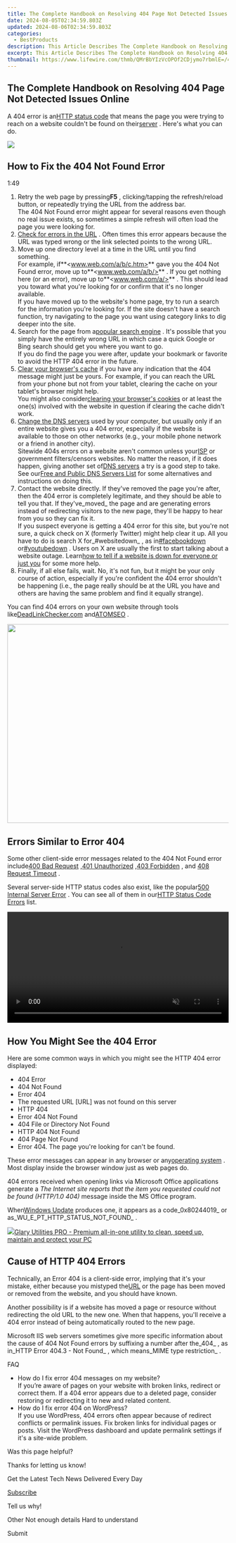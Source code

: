 ```yaml
---
title: The Complete Handbook on Resolving 404 Page Not Detected Issues Online
date: 2024-08-05T02:34:59.803Z
updated: 2024-08-06T02:34:59.803Z
categories:
  - BestProducts
description: This Article Describes The Complete Handbook on Resolving 404 Page Not Detected Issues Online
excerpt: This Article Describes The Complete Handbook on Resolving 404 Page Not Detected Issues Online
thumbnail: https://www.lifewire.com/thmb/QMrBbYIzVcOPOf2CDjymo7rbmlE=/400x300/filters:no_upscale():max_bytes(150000):strip_icc():format(webp)/404-not-found-error-explained-2622936-Final-fde7be1b7e2e499c9f039d97183e7f52.jpg
---
```


## The Complete Handbook on Resolving 404 Page Not Detected Issues Online
 A 404 error is an[HTTP status code](https://www.lifewire.com/http-status-codes-2625907) that means the page you were trying to reach on a website couldn't be found on their[server](https://www.lifewire.com/servers-in-computer-networking-817380) . Here's what you can do.

<!-- affiliate ads begin -->
<a href="https://shop.mondly.com/affiliate.php?ACCOUNT=ATISTUDI&AFFILIATE=108875&PATH=https%3A%2F%2Fwww.mondly.com%3FAFFILIATE%3D108875%26RESOURCE%3D%2BGeneral%2B970x90%2B"><img src="https://secure.avangate.com/images/merchant/69c418c33ec2e1a4267fa9bb77fa1428/general-970x90.gif" border="0"></a>
<!-- affiliate ads end -->
## How to Fix the 404 Not Found Error

1:49

1. Retry the web page by pressing**F5** , clicking/tapping the refresh/reload button, or repeatedly trying the URL from the address bar.  
 The 404 Not Found error might appear for several reasons even though no real issue exists, so sometimes a simple refresh will often load the page you were looking for.
2. [Check for errors in the URL](https://www.lifewire.com/how-to-troubleshoot-an-error-in-a-url-2624454) . Often times this error appears because the URL was typed wrong or the link selected points to the wrong URL.
3. Move up one directory level at a time in the URL until you find something.  
 For example, if**<www.web.com/a/b/c.htm>** gave you the 404 Not Found error, move up to**<www.web.com/a/b/>** . If you get nothing here (or an error), move up to**<www.web.com/a/>** . This should lead you toward what you're looking for or confirm that it's no longer available.  
 If you have moved up to the website's home page, try to run a search for the information you're looking for. If the site doesn't have a search function, try navigating to the page you want using category links to dig deeper into the site.
4. Search for the page from a[popular search engine](https://www.lifewire.com/best-search-engines-2483352) . It's possible that you simply have the entirely wrong URL in which case a quick Google or Bing search should get you where you want to go.  
 If you do find the page you were after, update your bookmark or favorite to avoid the HTTP 404 error in the future.
5. [Clear your browser's cache](https://www.lifewire.com/how-to-clear-cache-2617980) if you have any indication that the 404 message might just be yours. For example, if you can reach the URL from your phone but not from your tablet, clearing the cache on your tablet's browser might help.  
 You might also consider[clearing your browser's cookies](https://www.lifewire.com/how-to-delete-cookies-2617981) or at least the one(s) involved with the website in question if clearing the cache didn't work.
6. [Change the DNS servers](https://www.lifewire.com/how-to-change-dns-server-settings-2617979) used by your computer, but usually only if an entire website gives you a 404 error, especially if the website is available to those on other networks (e.g., your mobile phone network or a friend in another city).  
 Sitewide 404s errors on a website aren't common unless your[ISP](https://www.lifewire.com/internet-service-provider-isp-2625924) or government filters/censors websites. No matter the reason, if it does happen, giving another set of[DNS servers](https://www.lifewire.com/what-is-a-dns-server-2625854) a try is a good step to take. See our[Free and Public DNS Servers List](https://www.lifewire.com/free-and-public-dns-servers-2626062) for some alternatives and instructions on doing this.
7. Contact the website directly. If they've removed the page you're after, then the 404 error is completely legitimate, and they should be able to tell you that. If they've_moved_ the page and are generating errors instead of redirecting visitors to the new page, they'll be happy to hear from you so they can fix it.  
 If you suspect everyone is getting a 404 error for this site, but you're not sure, a quick check on X (formerly Twitter) might help clear it up. All you have to do is search X for_#websitedown_ , as in[#facebookdown](https://twitter.com/hashtag/facebookdown?lang=en) or[#youtubedown](https://twitter.com/hashtag/youtubedown) . Users on X are usually the first to start talking about a website outage. Learn[how to tell if a website is down for everyone or just you](https://www.lifewire.com/is-website-down-3482172) for some more help.
8. Finally, if all else fails, wait. No, it's not fun, but it might be your only course of action, especially if you're confident the 404 error shouldn't be happening (i.e., the page really should be at the URL you have and others are having the same problem and find it equally strange).

 You can find 404 errors on your own website through tools like[DeadLinkChecker.com](https://www.deadlinkchecker.com/website-dead-link-checker.asp) and[ATOMSEO](https://error404.atomseo.com/) .

<!-- affiliate ads begin -->
<a href="https://ukaidot.sjv.io/c/5597632/1793234/19578" target="_top" id="1793234"><img src="//a.impactradius-go.com/display-ad/19578-1793234" border="0" alt="" width="678" height="452"/></a><img height="0" width="0" src="https://imp.pxf.io/i/5597632/1793234/19578" style="position:absolute;visibility:hidden;" border="0" />
<!-- affiliate ads end -->
## Errors Similar to Error 404

 Some other client-side error messages related to the 404 Not Found error include[400 Bad Request](https://www.lifewire.com/how-to-fix-a-400-bad-request-error-2617988) ,[401 Unauthorized](https://www.lifewire.com/401-unauthorized-error-what-it-is-and-how-to-fix-it-2622934) ,[403 Forbidden](https://www.lifewire.com/403-forbidden-error-explained-2617989) , and [408 Request Timeout](https://www.lifewire.com/408-request-timeout-2622937) .

 Several server-side HTTP status codes also exist, like the popular[500 Internal Server Error](https://www.lifewire.com/500-internal-server-error-explained-2622938) . You can see all of them in our[HTTP Status Code Errors](https://www.lifewire.com/http-status-code-errors-4165131) list.

<!-- affiliate ads begin -->
<a href="https://secure.2checkout.com/order/checkout.php?PRODS=36506229&QTY=1&AFFILIATE=108875&CART=1"><video width="100%" height="" class="rounded-t-md shadow-lg relative z-20" controls="" autoplay="" loop="" muted="" playsinline="" webkit-playinginline="">
<source type="video/mp4" src="https://aidaform.com/images/videos/aidaform-welcome-site.mp4"><source type="video/webm" src="https://aidaform.com/images/videos/aidaform-welcome-site.webm"></video></a>
<!-- affiliate ads end -->
## How You Might See the 404 Error

 Here are some common ways in which you might see the HTTP 404 error displayed:

* 404 Error
* 404 Not Found
* Error 404
* The requested URL \[URL\] was not found on this server
* HTTP 404
* Error 404 Not Found
* 404 File or Directory Not Found
* HTTP 404 Not Found
* 404 Page Not Found
* Error 404\. The page you're looking for can't be found.

 These error messages can appear in any browser or any[operating system](https://www.lifewire.com/operating-systems-2625912) . Most display inside the browser window just as web pages do.

 404 errors received when opening links via Microsoft Office applications generate a _The Internet site reports that the item you requested could not be found (HTTP/1.0 404)_ message inside the MS Office program.

 When[Windows Update](https://www.lifewire.com/what-is-windows-update-2624597) produces one, it appears as a code_0x80244019_ or as_WU\_E\_PT\_HTTP\_STATUS\_NOT\_FOUND_ .

<!-- affiliate ads begin -->
<a href="https://order.glarysoft.com/order/checkout.php?PRODS=4535075&QTY=1&AFFILIATE=108875&CART=1"><img src="https://secure.avangate.com/images/merchant/6734fa703f6633ab896eecbdfad8953a/products/GU-500_672.png" border="0">Glary Utilities PRO -  Premium all-in-one utility to clean, speed up, maintain and protect your PC</a>
<!-- affiliate ads end -->
## Cause of HTTP 404 Errors

 Technically, an Error 404 is a client-side error, implying that it's your mistake, either because you mistyped the[URL](https://www.lifewire.com/what-is-a-url-2626035) or the page has been moved or removed from the website, and you should have known.

 Another possibility is if a website has moved a page or resource without redirecting the old URL to the new one. When that happens, you'll receive a 404 error instead of being automatically routed to the new page.

 Microsoft IIS web servers sometimes give more specific information about the cause of 404 Not Found errors by suffixing a number after the_404_ , as in_HTTP Error 404.3 - Not Found_ , which means_MIME type restriction_ .

 FAQ

* How do I fix error 404 messages on my website?  
 If you’re aware of pages on your website with broken links, redirect or correct them. If a 404 error appears due to a deleted page, consider restoring or redirecting it to new and related content.
* How do I fix error 404 on WordPress?  
 If you use WordPress, 404 errors often appear because of redirect conflicts or permalink issues. Fix broken links for individual pages or posts. Visit the WordPress dashboard and update permalink settings if it's a site-wide problem.

Was this page helpful?

Thanks for letting us know!

 Get the Latest Tech News Delivered Every Day

[Subscribe](https://www.lifewire.com/#)

Tell us why!

 Other  Not enough details  Hard to understand

 Submit

<ins class="adsbygoogle"
     style="display:block"
     data-ad-format="autorelaxed"
     data-ad-client="ca-pub-7571918770474297"
     data-ad-slot="1223367746"></ins>



<ins class="adsbygoogle"
     style="display:block"
     data-ad-client="ca-pub-7571918770474297"
     data-ad-slot="8358498916"
     data-ad-format="auto"
     data-full-width-responsive="true"></ins>
